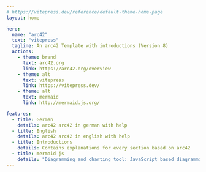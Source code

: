 ```yaml
---
# https://vitepress.dev/reference/default-theme-home-page
layout: home

hero:
  name: "arc42"
  text: "vitepress"
  tagline: An arc42 Template with introductions (Version 8)
  actions:
    - theme: brand
      text: arc42.org
      link: https://arc42.org/overview
    - theme: alt
      text: vitepress
      link: https://vitepress.dev/
    - theme: alt
      text: mermaid
      link: http://mermaid.js.org/

features:
  - title: German
    details: arc42 arc42 in german with help
  - title: English
    details: arc42 arc42 in english with help
  - title: Introductions
    details: Contains explanations for every section based on arc42
  - title: mermaid js
    details: "Diagramming and charting tool: JavaScript based diagramming and charting tool that renders Markdown-inspired text definitions to create and modify diagrams dynamically."
---
```


